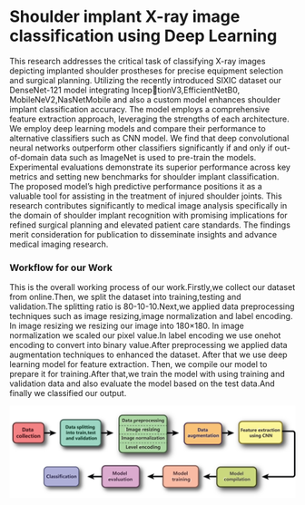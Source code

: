 

# Shoulder implant X-ray image classification using Deep Learning


This research addresses the critical task of classifying X-ray images depicting implanted
shoulder prostheses for precise equipment selection and surgical planning. Utilizing
the recently introduced SIXIC dataset our DenseNet-121 model integrating InceptionV3,EfficientNetB0, MobileNeV2,NasNetMobile and also a custom model enhances
shoulder implant classification accuracy. The model employs a comprehensive feature
extraction approach, leveraging the strengths of each architecture. We employ deep
learning models and compare their performance to alternative classifiers such as CNN
model. We find that deep convolutional neural networks outperform other classifiers
significantly if and only if out-of-domain data such as ImageNet is used to pre-train
the models. Experimental evaluations demonstrate its superior performance across key
metrics and setting new benchmarks for shoulder implant classification. The proposed
model’s high predictive performance positions it as a valuable tool for assisting in the
treatment of injured shoulder joints. This research contributes significantly to medical
image analysis specifically in the domain of shoulder implant recognition with promising
implications for refined surgical planning and elevated patient care standards. The findings
merit consideration for publication to disseminate insights and advance medical imaging
research.


### Workflow for our Work

This is the overall working process of our work.Firstly,we collect our dataset from online.Then, we split the dataset into training,testing and validation.The splitting ratio is 80-10-10.Next,we applied data preprocessing techniques such as image resizing,image normalization and label encoding. In image resizing we resizing our image into 180×180. In image normalization we scaled our pixel value.In label encoding  we use onehot encoding to convert into binary value.After preprocessing we applied data augmentation techniques to enhanced the dataset. After that we use deep learning model for feature extraction. Then, we compile our model to prepare it for training.After that,we train the model with using training and validation data and also evaluate the model based on the test data.And finally we classified our output.

![Logo](https://github.com/anik-devops11/shoulder-implant-xray-image-classification-with-attention-based-deep-learning-model/blob/main/Diagram/work%20flow.png)

